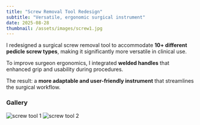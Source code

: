 ```yaml
---
title: "Screw Removal Tool Redesign"
subtitle: "Versatile, ergonomic surgical instrument"
date: 2025-08-28
thumbnail: /assets/images/screw1.jpg
---
```


I redesigned a surgical screw removal tool to accommodate **10+ different pedicle screw types**, making it significantly more versatile in clinical use.  

To improve surgeon ergonomics, I integrated **welded handles** that enhanced grip and usability during procedures.  

The result: a **more adaptable and user-friendly instrument** that streamlines the surgical workflow.

### Gallery
![screw tool 1](/assets/images/screw1.jpg)
![screw tool 2](/assets/images/screw2.jpg)
